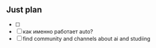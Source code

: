 ## Just plan
- [ ] 
- [ ] как именно работает auto?
- [ ] find community and channels about ai and studiing
